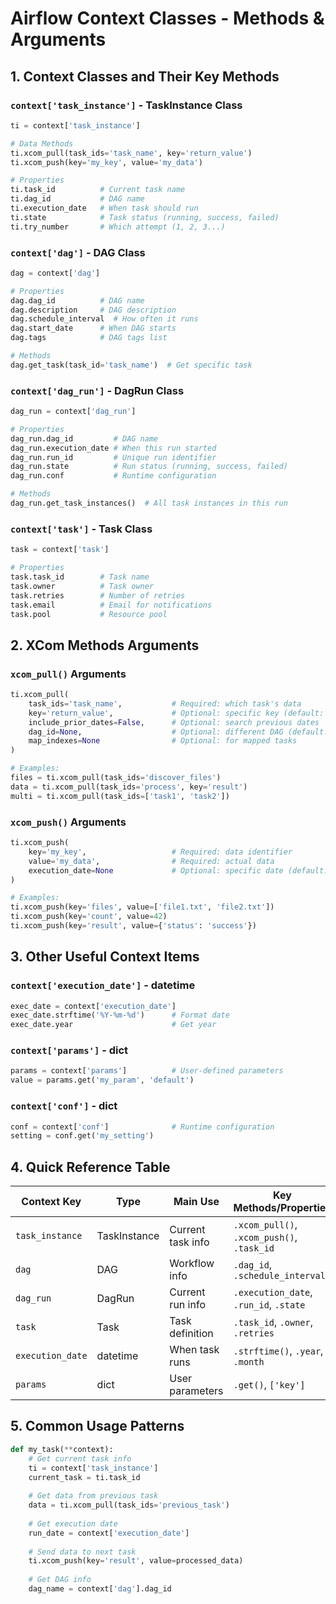# Airflow Context Classes - Methods & Arguments

## 1. Context Classes and Their Key Methods

### `context['task_instance']` - TaskInstance Class
```python
ti = context['task_instance']

# Data Methods
ti.xcom_pull(task_ids='task_name', key='return_value')
ti.xcom_push(key='my_key', value='my_data')

# Properties
ti.task_id          # Current task name
ti.dag_id           # DAG name  
ti.execution_date   # When task should run
ti.state            # Task status (running, success, failed)
ti.try_number       # Which attempt (1, 2, 3...)
```

### `context['dag']` - DAG Class
```python
dag = context['dag']

# Properties
dag.dag_id          # DAG name
dag.description     # DAG description
dag.schedule_interval  # How often it runs
dag.start_date      # When DAG starts
dag.tags            # DAG tags list

# Methods
dag.get_task(task_id='task_name')  # Get specific task
```

### `context['dag_run']` - DagRun Class
```python
dag_run = context['dag_run']

# Properties  
dag_run.dag_id         # DAG name
dag_run.execution_date # When this run started
dag_run.run_id         # Unique run identifier
dag_run.state          # Run status (running, success, failed)
dag_run.conf           # Runtime configuration

# Methods
dag_run.get_task_instances()  # All task instances in this run
```

### `context['task']` - Task Class
```python
task = context['task']

# Properties
task.task_id        # Task name
task.owner          # Task owner
task.retries        # Number of retries
task.email          # Email for notifications
task.pool           # Resource pool
```

## 2. XCom Methods Arguments

### `xcom_pull()` Arguments
```python
ti.xcom_pull(
    task_ids='task_name',           # Required: which task's data
    key='return_value',             # Optional: specific key (default: 'return_value')
    include_prior_dates=False,      # Optional: search previous dates
    dag_id=None,                    # Optional: different DAG (default: current)
    map_indexes=None                # Optional: for mapped tasks
)

# Examples:
files = ti.xcom_pull(task_ids='discover_files')
data = ti.xcom_pull(task_ids='process', key='result')
multi = ti.xcom_pull(task_ids=['task1', 'task2'])
```

### `xcom_push()` Arguments
```python
ti.xcom_push(
    key='my_key',                   # Required: data identifier
    value='my_data',                # Required: actual data
    execution_date=None             # Optional: specific date (default: current)
)

# Examples:
ti.xcom_push(key='files', value=['file1.txt', 'file2.txt'])
ti.xcom_push(key='count', value=42)
ti.xcom_push(key='result', value={'status': 'success'})
```

## 3. Other Useful Context Items

### `context['execution_date']` - datetime
```python
exec_date = context['execution_date']
exec_date.strftime('%Y-%m-%d')      # Format date
exec_date.year                      # Get year
```

### `context['params']` - dict
```python
params = context['params']          # User-defined parameters
value = params.get('my_param', 'default')
```

### `context['conf']` - dict  
```python
conf = context['conf']              # Runtime configuration
setting = conf.get('my_setting')
```

## 4. Quick Reference Table

| Context Key | Type | Main Use | Key Methods/Properties |
|-------------|------|----------|----------------------|
| `task_instance` | TaskInstance | Current task info | `.xcom_pull()`, `.xcom_push()`, `.task_id` |
| `dag` | DAG | Workflow info | `.dag_id`, `.schedule_interval` |
| `dag_run` | DagRun | Current run info | `.execution_date`, `.run_id`, `.state` |
| `task` | Task | Task definition | `.task_id`, `.owner`, `.retries` |
| `execution_date` | datetime | When task runs | `.strftime()`, `.year`, `.month` |
| `params` | dict | User parameters | `.get()`, `['key']` |

## 5. Common Usage Patterns

```python
def my_task(**context):
    # Get current task info
    ti = context['task_instance']
    current_task = ti.task_id
    
    # Get data from previous task
    data = ti.xcom_pull(task_ids='previous_task')
    
    # Get execution date
    run_date = context['execution_date']
    
    # Send data to next task
    ti.xcom_push(key='result', value=processed_data)
    
    # Get DAG info
    dag_name = context['dag'].dag_id
```
